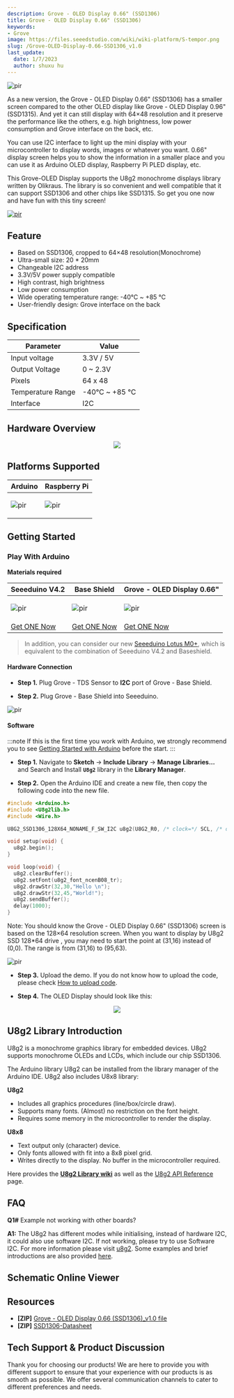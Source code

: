 ```yaml
---
description: Grove - OLED Display 0.66" (SSD1306)
title: Grove - OLED Display 0.66" (SSD1306)
keywords:
- Grove
image: https://files.seeedstudio.com/wiki/wiki-platform/S-tempor.png
slug: /Grove-OLED-Display-0.66-SSD1306_v1.0
last_update:
  date: 1/7/2023
  author: shuxu hu
---
```


<meta name="google-site-verification" content="2bq3L0F_PFVokQM-qT-al7x9FcSNJOO8TtJfAHW43lE" />

<!-- ![](https://files.seeedstudio.com/wiki/Grove-OLED-Display-0.66-SSD1306/104020248_Front-05-min.png) -->
  <p style={{textAlign: 'center'}}><img src="https://files.seeedstudio.com/wiki/Grove-OLED-Display-0.66-SSD1306/104020248_Front-05-min.png" alt="pir" width={600} height="auto" /></p>

As a new version, the Grove - OLED Display 0.66" (SSD1306) has a smaller screen compared to the other OLED display like Grove - OLED Display 0.96" (SSD1315). And yet it can still display with 64×48 resolution and it preserve the performance like the others, e.g. high brightness, low power consumption and Grove interface on the back, etc.

You can use I2C interface to light up the mini display with your microcontroller to display words, images or whatever you want. 0.66" display screen helps you to show the information in a smaller place and you can use it as Arduino OLED display, Raspberry Pi PLED display, etc.

This Grove-OLED Display supports the U8g2 monochrome displays library written by Olikraus. The library is so convenient and well compatible that it can support SSD1306 and other chips like SSD1315. So get you one now and have fun with this tiny screen!
<!-- <p style=":center"><a href="https://www.seeedstudio.com/Grove-OLED-Display-0-66-SSD1306-v1-0-p-5096.html" target="_blank"><img src="https://files.seeedstudio.com/wiki/Seeed-WiKi/docs/images/300px-Get_One_Now_Banner-ragular.png" /></a></p> -->
[<p><img src="https://files.seeedstudio.com/wiki/common/Get_One_Now_Banner.png" alt="pir" width={600} height="auto" /></p>](https://www.seeedstudio.com/Grove-OLED-Display-0-66-SSD1306-v1-0-p-5096.html)

## Feature

- Based on SSD1306, cropped to 64×48 resolution(Monochrome)
- Ultra-small size: 20 * 20mm
- Changeable I2C address
- 3.3V/5V power supply compatible
- High contrast, high brightness
- Low power consumption
- Wide operating temperature range: -40℃ ~ +85 ℃
- User-friendly design: Grove interface on the back

## Specification

|Parameter|Value|
|---|---|
|Input voltage|3.3V / 5V|
|Output Voltage| 0 ~ 2.3V |
|Pixels|64 x 48|
|Temperature Range|-40℃ ~ +85 ℃|
|Interface|I2C|

## Hardware Overview

<div align="center">
  <figure>
    <p style={{}}><a href="https://files.seeedstudio.com/wiki/Grove-OLED-Display-0.66-SSD1306/104020248_Front-05-min.png" target="_blank"><img src="https://files.seeedstudio.com/wiki/Grove-OLED-Display-0.66-SSD1306/104020248_Front-05-min.png" /></a></p>
  </figure>
</div>

## Platforms Supported

<!-- | Arduino                                                                                             | Raspberry Pi                                                                                             |                                                                                                 |                                                                                                          |                                                                                                    |
|-----------------------------------------------------------------------------------------------------|----------------------------------------------------------------------------------------------------------|-------------------------------------------------------------------------------------------------|---------------------------------------------------------------------------------------------------|----------------------------------------------------------------------------------------------------|
| ![](https://files.seeedstudio.com/wiki/wiki_english/docs/images/arduino_logo.jpg) | ![](https://files.seeedstudio.com/wiki/wiki_english/docs/images/raspberry_pi_logo_n.jpg) | ![](https://files.seeedstudio.com/wiki/wiki_english/docs/images/bbg_logo_n.jpg) | ![](https://files.seeedstudio.com/wiki/wiki_english/docs/images/wio_logo_n.jpg) | ![](https://files.seeedstudio.com/wiki/wiki_english/docs/images/linkit_logo_n.jpg) | -->
|Arduino|Raspberry Pi|
|---|---|
|<p><img src="https://files.seeedstudio.com/wiki/wiki_english/docs/images/arduino_logo.jpg" alt="pir" width={200} height="auto" /></p>|<p><img src="https://files.seeedstudio.com/wiki/wiki_english/docs/images/raspberry_pi_logo_n.jpg" alt="pir" width={200} height="auto" /></p>|

## Getting Started

### Play With Arduino

**Materials required**

| Seeeduino V4.2 | Base Shield | Grove - OLED Display 0.66"|
|--------------|-------------|-----------------|
|<p><img src="https://files.seeedstudio.com/wiki/wiki_english/docs/images/seeeduino_v4.2.jpg" alt="pir" width={600} height="auto" /></p>|<p><img src="https://files.seeedstudio.com/wiki/wiki_english/docs/images/base_shield.jpg" alt="pir" width={600} height="auto" /></p>|<p><img src="https://files.seeedstudio.com/wiki/Grove-OLED-Display-0.66-SSD1306/1629856731(1).png" alt="pir" width={600} height="auto" /></p>
|[Get ONE Now](https://www.seeedstudio.com/Seeeduino-V4.2-p-2517.html)|[Get ONE Now](https://www.seeedstudio.com/Base-Shield-V2-p-1378.html)|[Get ONE Now](https://www.seeedstudio.com/Grove-OLED-Display-0-66-SSD1306-v1-0-p-5096.html)|

>In addition, you can consider our new [Seeeduino Lotus M0+](https://www.seeedstudio.com/Seeeduino-Lotus-Cortex-M0-p-2896.html), which is equivalent to the combination of Seeeduino V4.2 and Baseshield.

#### Hardware Connection

- **Step 1.** Plug Grove - TDS Sensor to **I2C** port of Grove - Base Shield.

- **Step 2.** Plug Grove - Base Shield into Seeeduino.

<!-- ![](https://files.seeedstudio.com/wiki/Grove-OLED-Display-0.66-SSD1306/arduino1.png) -->
  <p style={{textAlign: 'center'}}><img src="https://files.seeedstudio.com/wiki/Grove-OLED-Display-0.66-SSD1306/arduino1.png" alt="pir" width={600} height="auto" /></p>

#### Software

:::note
        If this is the first time you work with Arduino, we strongly recommend you to see [Getting Started with Arduino](https://wiki.seeedstudio.com/Getting_Started_with_Arduino/) before the start.
:::

- **Step 1.**  Navigate to **Sketch** -> **Include Library** -> **Manage Libraries...** and Search and Install **`U8g2`** library in the **Library Manager**.

- **Step 2.**  Open the Arduino IDE and create a new file, then copy the following code into the new file.

```C++
#include <Arduino.h>
#include <U8g2lib.h>
#include <Wire.h>

U8G2_SSD1306_128X64_NONAME_F_SW_I2C u8g2(U8G2_R0, /* clock=*/ SCL, /* data=*/ SDA, /* reset=*/ U8X8_PIN_NONE);   // All Boards without Reset of the Display

void setup(void) {
  u8g2.begin();
}

void loop(void) {
  u8g2.clearBuffer();
  u8g2.setFont(u8g2_font_ncenB08_tr);
  u8g2.drawStr(32,30,"Hello \n");
  u8g2.drawStr(32,45,"World!");
  u8g2.sendBuffer();
  delay(1000);  
}
```

Note: You should know the Grove - OLED Display 0.66" (SSD1306) screen is based on the 128×64 resolution screen. When you want to display by U8g2 SSD 128*64 drive , you may need to start the point at (31,16) instead of (0,0). The range is from (31,16) to (95,63).

<!-- ![](https://files.seeedstudio.com/wiki/Grove-OLED-Display-0.66-SSD1306/note.png) -->
  <p style={{textAlign: 'center'}}><img src="https://files.seeedstudio.com/wiki/Grove-OLED-Display-0.66-SSD1306/note.png" alt="pir" width={600} height="auto" /></p>

- **Step 3.** Upload the demo. If you do not know how to upload the code, please check [How to upload code](https://wiki.seeedstudio.com/Upload_Code/).

- **Step 4.** The OLED Display should look like this:

<div align="center"><img src="https://files.seeedstudio.com/wiki/Grove-OLED-Display-0.66-SSD1306/arduino2.png" /></div>

## U8g2 Library Introduction

U8g2 is a monochrome graphics library for embedded devices. U8g2 supports monochrome OLEDs and LCDs, which include our chip SSD1306.

The Arduino library U8g2 can be installed from the library manager of the Arduino IDE. U8g2 also includes U8x8 library:

**U8g2**

- Includes all graphics procedures (line/box/circle draw).
- Supports many fonts. (Almost) no restriction on the font height.
- Requires some memory in the microcontroller to render the display.

**U8x8**

- Text output only (character) device.
- Only fonts allowed with fit into a 8x8 pixel grid.
- Writes directly to the display. No buffer in the microcontroller required.

Here provides the [**U8g2 Library wiki**](https://github.com/olikraus/u8g2/wiki) as well as the [U8g2 API Reference](https://github.com/olikraus/u8g2/wiki/u8g2reference) page.

## FAQ

**Q1#** Example not working with other boards?

**A1:** The U8g2 has different modes while initialising, instead of hardware I2C, it could also use software I2C. If not working, please try to use Software I2C. For more information please visit [u8g2](https://github.com/olikraus/U8g2_Arduino). Some examples and brief introductions are also provided [here](https://github.com/Seeed-Studio/Seeed_Learning_Space/tree/master/Grove%20-%20OLED%20Display%200.96''(SSD1315)V1.0).

## Schematic Online Viewer

<div className="altium-ecad-viewer" data-project-src="https://files.seeedstudio.com/wiki/Grove-OLED-Display-0.66-SSD1306/GroveOLEDDisplay0.66(SSD1306)inEagle.rar" style={{borderRadius: '0px 0px 4px 4px', height: 500, borderStyle: 'solid', borderWidth: 1, borderColor: 'rgb(241, 241, 241)', overflow: 'hidden', maxWidth: 1280, maxHeight: 700, boxSizing: 'border-box'}}>
</div>

## Resources

- **[ZIP]** [Grove - OLED Display 0.66 (SSD1306)_v1.0 file](https://files.seeedstudio.com/wiki/Grove-OLED-Display-0.66-SSD1306/GroveOLEDDisplay0.66(SSD1306)inEagle.rar)
- **[ZIP]** [SSD1306-Datasheet](https://files.seeedstudio.com/wiki/Grove-OLED-Display-0.66-SSD1306/SSD1306-Datasheet.zip)

## Tech Support & Product Discussion

Thank you for choosing our products! We are here to provide you with different support to ensure that your experience with our products is as smooth as possible. We offer several communication channels to cater to different preferences and needs.

<div class="button_tech_support_container">
<a href="https://forum.seeedstudio.com/" class="button_forum"></a> 
<a href="https://www.seeedstudio.com/contacts" class="button_email"></a>
</div>

<div class="button_tech_support_container">
<a href="https://discord.gg/eWkprNDMU7" class="button_discord"></a> 
<a href="https://github.com/Seeed-Studio/wiki-documents/discussions/69" class="button_discussion"></a>
</div>
